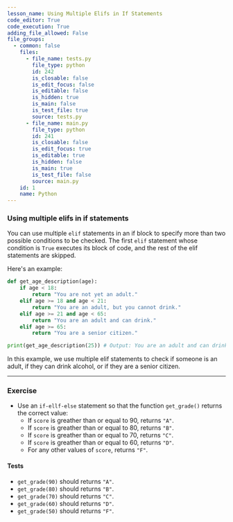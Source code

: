 ```yaml
---
lesson_name: Using Multiple Elifs in If Statements
code_editor: True
code_execution: True
adding_file_allowed: False
file_groups:
  - common: false
    files:
      - file_name: tests.py
        file_type: python
        id: 242
        is_closable: false
        is_edit_focus: false
        is_editable: false
        is_hidden: true
        is_main: false
        is_test_file: true
        source: tests.py
      - file_name: main.py
        file_type: python
        id: 241
        is_closable: false
        is_edit_focus: true
        is_editable: true
        is_hidden: false
        is_main: true
        is_test_file: false
        source: main.py
    id: 1
    name: Python
---
```


### Using multiple elifs in if statements

You can use multiple `elif` statements in an if block to specify more than two possible conditions to be checked. The first `elif` statement whose condition is `True` executes its block of code, and the rest of the elif statements are skipped.

Here's an example:

```python
def get_age_description(age):
    if age < 18:
        return "You are not yet an adult."
    elif age >= 18 and age < 21:
        return "You are an adult, but you cannot drink."
    elif age >= 21 and age < 65:
        return "You are an adult and can drink."
    elif age >= 65:
        return "You are a senior citizen."

print(get_age_description(25)) # Output: You are an adult and can drink.
```

In this example, we use multiple elif statements to check if someone is an adult, if they can drink alcohol, or if they are a senior citizen.

---

### Exercise

- Use an `if-ellf-else` statement so that the function `get_grade()` returns the correct value:
  - If `score` is greather than or equal to 90, returns `"A"`.
  - If `score` is greather than or equal to 80, returns `"B"`.
  - If `score` is greather than or equal to 70, returns `"C"`.
  - If `score` is greather than or equal to 60, returns `"D"`.
  - For any other values of `score`, returns `"F"`.

#### Tests

<ul>
<li id="test-1"><code>get_grade(90)</code> should returns <code>"A"</code>.</li>
<li id="test-2"><code>get_grade(80)</code> should returns <code>"B"</code>.</li>
<li id="test-3"><code>get_grade(70)</code> should returns <code>"C"</code>.</li>
<li id="test-4"><code>get_grade(60)</code> should returns <code>"D"</code>.</li>
<li id="test-5"><code>get_grade(50)</code> should returns <code>"F"</code>.</li>
</ul>
